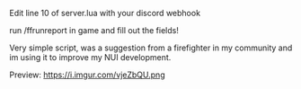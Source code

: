 Edit line 10 of server.lua with your discord webhook

run /ffrunreport in game and fill out the fields! 

Very simple script, was a suggestion from a firefighter in my community and im using it to improve my NUI development. 

Preview: https://i.imgur.com/vjeZbQU.png
